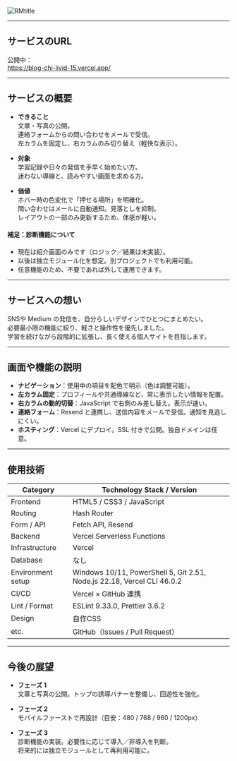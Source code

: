 
![RMtitle](https://github.com/user-attachments/assets/3d28486b-9c12-465b-9c0c-98399644af25)

---

## サービスのURL

公開中：  
https://blog-chi-livid-15.vercel.app/

---

## サービスの概要

- **できること**  
  文章・写真の公開。  
  連絡フォームからの問い合わせをメールで受信。  
  左カラムを固定し、右カラムのみ切り替え（軽快な表示）。

- **対象**  
  学習記録や日々の発信を手早く始めたい方。  
  迷わない導線と、読みやすい画面を求める方。

- **価値**  
  ホバー時の色変化で「押せる場所」を明確化。  
  問い合わせはメールに自動通知。見落としを抑制。  
  レイアウトの一部のみ更新するため、体感が軽い。

#### 補足：診断機能について
- 現在は紹介画面のみです（ロジック／結果は未実装）。  
- 以後は独立モジュール化を想定。別プロジェクトでも利用可能。  
- 任意機能のため、不要であれば外して運用できます。

---

## サービスへの想い

SNSや Medium の発信を、自分らしいデザインでひとつにまとめたい。  
必要最小限の機能に絞り、軽さと操作性を優先しました。  
学習を続けながら段階的に拡張し、長く使える個人サイトを目指します。

---

## 画面や機能の説明

- **ナビゲーション**：使用中の項目を配色で明示（色は調整可能）。  
- **左カラム固定**：プロフィールや共通導線など、常に表示したい情報を配置。  
- **右カラムの動的切替**：JavaScript で右側のみ差し替え。表示が速い。  
- **連絡フォーム**：Resend と連携し、送信内容をメールで受信。通知を見逃しにくい。  
- **ホスティング**：Vercel にデプロイ。SSL 付きで公開。独自ドメインは任意。

---

## 使用技術

| Category | Technology Stack / Version |
|---|---|
| Frontend | HTML5 / CSS3 / JavaScript |
| Routing | Hash Router |
| Form / API | Fetch API, Resend |
| Backend | Vercel Serverless Functions |
| Infrastructure | Vercel|
| Database | なし |
| Environment setup | Windows 10/11, PowerShell 5, Git 2.51, Node.js 22.18, Vercel CLI 46.0.2 |
| CI/CD | Vercel × GitHub 連携 |
| Lint / Format | ESLint 9.33.0, Prettier 3.6.2 |
| Design | 自作CSS |
| etc. | GitHub（Issues / Pull Request） |

---

## 今後の展望

- **フェーズ 1**  
  文章と写真の公開。トップの誘導バナーを整備し、回遊性を強化。

- **フェーズ 2**
  モバイルファーストで再設計（目安：480 / 768 / 960 / 1200px）
  
- **フェーズ 3**   
  診断機能の実装。必要性に応じて導入／非導入を判断。  
  将来的には独立モジュールとして再利用可能に。
